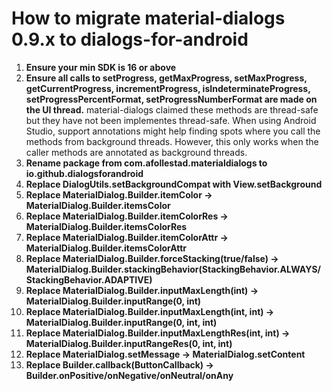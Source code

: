 # How to migrate material-dialogs 0.9.x to dialogs-for-android

 1. **Ensure your min SDK is 16 or above**
 2. **Ensure all calls to setProgress, getMaxProgress, setMaxProgress, getCurrentProgress,
    incrementProgress, isIndeterminateProgress, setProgressPercentFormat, setProgressNumberFormat
    are made on the UI thread.**
    material-dialogs claimed these methods are thread-safe but they have not been implementes thread-safe.
    When using Android Studio, support annotations might help finding spots where you call
    the methods from background threads. However, this only works when the caller methods are
    annotated as background threads.
 3. **Rename package from com.afollestad.materialdialogs to io.github.dialogsforandroid**
 4. **Replace DialogUtils.setBackgroundCompat with View.setBackground**
 5. **Replace MaterialDialog.Builder.itemColor -> MaterialDialog.Builder.itemsColor**
 6. **Replace MaterialDialog.Builder.itemColorRes -> MaterialDialog.Builder.itemsColorRes**
 7. **Replace MaterialDialog.Builder.itemColorAttr -> MaterialDialog.Builder.itemsColorAttr**
 8. **Replace MaterialDialog.Builder.forceStacking(true/false) -> MaterialDialog.Builder.stackingBehavior(StackingBehavior.ALWAYS/StackingBehavior.ADAPTIVE)**
 9. **Replace MaterialDialog.Builder.inputMaxLength(int) -> MaterialDialog.Builder.inputRange(0, int)**
 10. **Replace MaterialDialog.Builder.inputMaxLength(int, int) -> MaterialDialog.Builder.inputRange(0, int, int)**
 11. **Replace MaterialDialog.Builder.inputMaxLengthRes(int, int) -> MaterialDialog.Builder.inputRangeRes(0, int, int)**
 12. **Replace MaterialDialog.setMessage -> MaterialDialog.setContent**
 13. **Replace Builder.callback(ButtonCallback) -> Builder.onPositive/onNegative/onNeutral/onAny**
